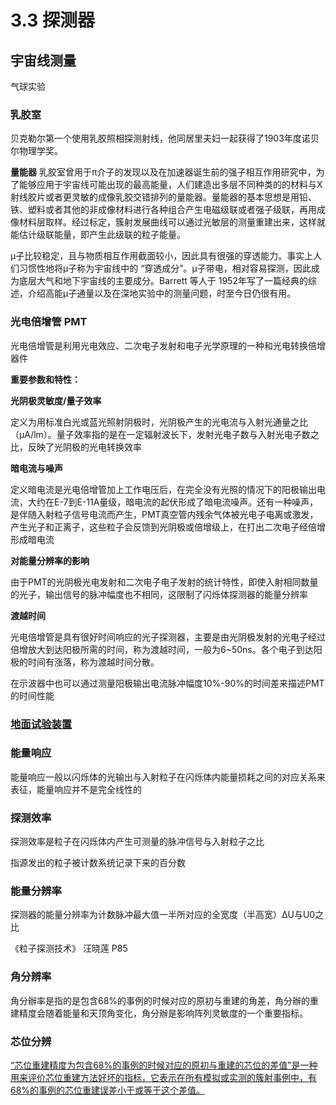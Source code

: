 # 3.3 探测器

## 宇宙线测量

气球实验

### 乳胶室

贝克勒尔第一个使用乳胶照相探测射线，他同居里夫妇一起获得了1903年度诺贝尔物理学奖。

**量能器** 乳胶室曾用于π介子的发现以及在加速器诞生前的强子相互作用研究中，为了能够应用于宇宙线可能出现的最高能量，人们建造出多层不同种类的的材料与X射线胶片或者更灵敏的成像乳胶交错排列的量能器。量能器的基本思想是用铅、铁、塑料或者其他的非成像材料进行各种组合产生电磁级联或者强子级联，再用成像材料层取样。经过标定，簇射发展曲线可以通过光敏层的测量重建出来，这样就能估计级联能量，即产生此级联的粒子能量。

μ子比较稳定，且与物质相互作用截面较小，因此具有很强的穿透能力。事实上人们习惯性地将μ子称为宇宙线中的 “穿透成分”。μ子带电，相对容易探测，因此成为底层大气和地下宇宙线的主要成分。Barrett 等人于 1952年写了一篇经典的综述，介绍高能μ子通量以及在深地实验中的测量问题，时至今日仍很有用。

### 光电倍增管 PMT

光电倍增管是利用光电效应、二次电子发射和电子光学原理的一种和光电转换倍增器件

**重要参数和特性：**

**光阴极灵敏度/量子效率**

定义为用标准白光或蓝光照射阴极时，光阴极产生的光电流与入射光通量之比（μA/lm）。量子效率指的是在一定辐射波长下，发射光电子数与入射光电子数之比，反映了光阴极的光电转换效率

**暗电流与噪声**

定义暗电流是光电倍增管加上工作电压后，在完全没有光照的情况下的阳极输出电流，大约在E-7到E-11A量级，暗电流的起伏形成了暗电流噪声。还有一种噪声，是伴随入射粒子信号电流而产生，PMT真空管内残余气体被光电子电离或激发，产生光子和正离子，这些粒子会反馈到光阴极或倍增级上，在打出二次电子经倍增形成暗电流

**对能量分辨率的影响**

由于PMT的光阴极光电发射和二次电子电子发射的统计特性，即使入射相同数量的光子，输出信号的脉冲幅度也不相同，这限制了闪烁体探测器的能量分辨率

**渡越时间**

光电倍增管是具有很好时间响应的光子探测器，主要是由光阴极发射的光电子经过倍增放大到达阳极所需的时间，称为渡越时间，一般为6\~50ns。各个电子到达阳极的时间有涨落，称为渡越时间分散。

在示波器中也可以通过测量阳极输出电流脉冲幅度10%-90%的时间差来描述PMT的时间性能

### [地面试验装置](https://www.ihep.cas.cn/kxcb/kpcg/lztt/kpyd\_yzsx/)





### 能量响应

能量响应一般以闪烁体的光输出与入射粒子在闪烁体内能量损耗之间的对应关系来表征，能量响应并不是完全线性的

### 探测效率

探测效率是粒子在闪烁体内产生可测量的脉冲信号与入射粒子之比

指源发出的粒子被计数系统记录下来的百分数

### 能量分辨率

探测器的能量分辨率为计数脉冲最大值一半所对应的全宽度（半高宽）ΔU与U0之比

《粒子探测技术》 汪晓莲 P85

### 角分辨率

角分辦率是指的是包含68%的事例的时候对应的原初与重建的角差，角分辦的重建精度会随着能量和天顶角变化，角分辦是影响阵列灵敏度的一个重要指标。

### 芯位分辨

[“芯位重建精度为包含68%的事例的时候对应的原初与重建的芯位的差值”是一种用来评价芯位重建方法好坏的指标，它表示在所有模拟或实测的簇射事例中，有68%的事例的芯位重建误差小于或等于这个差值。](https://xueshu.baidu.com/usercenter/paper/show?paperid=99788d8c8d6f08626a6b8c48e7150818)

